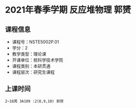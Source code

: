# 2021年春季学期 反应堆物理 郭赟






## 课程信息

- 课程号：NSTE5002P.01
- 学分：2
- 教学类型：理论课
- 开课单位：核科学技术学院
- 课程类别：本研贯通
- 课程层次：研究生课程

## 上课时间

```
2~18周 3A109 :2(8,9,10) 郭赟
```

